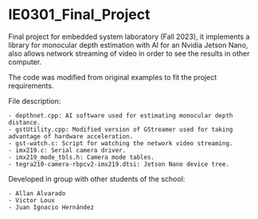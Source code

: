 # IE0301_Final_Project
Final project for embedded system laboratory (Fall 2023), it implements a library for monocular depth estimation with AI for an Nvidia Jetson Nano, also allows network streaming of video in order to see the results in other computer.

The code was modified from original examples to fit the project requirements.

File description:

    - depthnet.cpp: AI software used for estimating monocular depth distance.
    - gstUtility.cpp: Modified version of GStreamer used for taking advantage of hardware acceleration.
    - gst-watch.c: Script for watching the network video streaming.
    - imx219.c: Serial camera driver.
    - imx219_mode_tbls.h: Camera mode tables.
    - tegra210-camera-rbpcv2-imx219.dtsi: Jetson Nano device tree.

Developed in group with other students of the school:

    - Allan Alvarado
    - Victor Loux
    - Juan Ignacio Hernández
